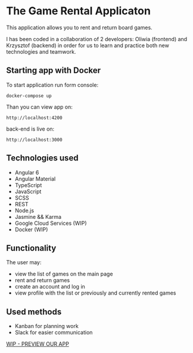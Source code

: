 # The Game Rental Applicaton

This application allows you to rent and return board games.

I has been coded in a collaboration of 2 developers: Oliwia (frontend) and Krzysztof (backend) in order for us to learn and practice both new technologies and teamwork.

## Starting app with Docker

To start application run form console:

```
docker-compose up
```

Than you can view app on:

```
http://localhost:4200
```

back-end is live on:

```
http://localhost:3000
```

## Technologies used

- Angular 6
- Angular Material
- TypeScript
- JavaScript
- SCSS
- REST
- Node.js
- Jasmine && Karma
- Google Cloud Services (WIP)
- Docker (WIP)

## Functionality

The user may:

- view the list of games on the main page
- rent and return games
- create an account and log in
- view profile with the list or previously and currently rented games

## Used methods

- Kanban for planning work
- Slack for easier communication

[WIP - PREVIEW OUR APP](WIP)
